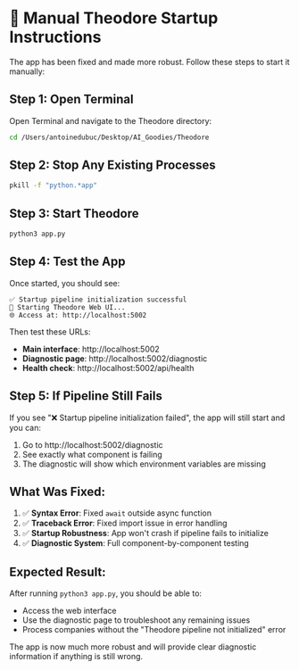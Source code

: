 # 🚀 Manual Theodore Startup Instructions

The app has been fixed and made more robust. Follow these steps to start it manually:

## Step 1: Open Terminal

Open Terminal and navigate to the Theodore directory:
```bash
cd /Users/antoinedubuc/Desktop/AI_Goodies/Theodore
```

## Step 2: Stop Any Existing Processes

```bash
pkill -f "python.*app"
```

## Step 3: Start Theodore

```bash
python3 app.py
```

## Step 4: Test the App

Once started, you should see:
```
✅ Startup pipeline initialization successful
🚀 Starting Theodore Web UI...
🌐 Access at: http://localhost:5002
```

Then test these URLs:
- **Main interface**: http://localhost:5002
- **Diagnostic page**: http://localhost:5002/diagnostic
- **Health check**: http://localhost:5002/api/health

## Step 5: If Pipeline Still Fails

If you see "❌ Startup pipeline initialization failed", the app will still start and you can:

1. Go to http://localhost:5002/diagnostic
2. See exactly what component is failing
3. The diagnostic will show which environment variables are missing

## What Was Fixed:

1. ✅ **Syntax Error**: Fixed `await` outside async function
2. ✅ **Traceback Error**: Fixed import issue in error handling  
3. ✅ **Startup Robustness**: App won't crash if pipeline fails to initialize
4. ✅ **Diagnostic System**: Full component-by-component testing

## Expected Result:

After running `python3 app.py`, you should be able to:
- Access the web interface
- Use the diagnostic page to troubleshoot any remaining issues
- Process companies without the "Theodore pipeline not initialized" error

The app is now much more robust and will provide clear diagnostic information if anything is still wrong.